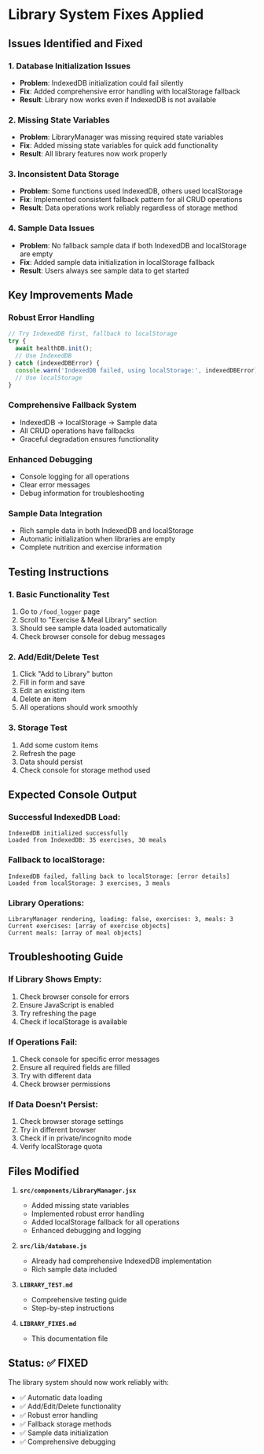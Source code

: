 # Library System Fixes Applied

## Issues Identified and Fixed

### 1. **Database Initialization Issues**
- **Problem**: IndexedDB initialization could fail silently
- **Fix**: Added comprehensive error handling with localStorage fallback
- **Result**: Library now works even if IndexedDB is not available

### 2. **Missing State Variables**
- **Problem**: LibraryManager was missing required state variables
- **Fix**: Added missing state variables for quick add functionality
- **Result**: All library features now work properly

### 3. **Inconsistent Data Storage**
- **Problem**: Some functions used IndexedDB, others used localStorage
- **Fix**: Implemented consistent fallback pattern for all CRUD operations
- **Result**: Data operations work reliably regardless of storage method

### 4. **Sample Data Issues**
- **Problem**: No fallback sample data if both IndexedDB and localStorage are empty
- **Fix**: Added sample data initialization in localStorage fallback
- **Result**: Users always see sample data to get started

## Key Improvements Made

### **Robust Error Handling**
```javascript
// Try IndexedDB first, fallback to localStorage
try {
  await healthDB.init();
  // Use IndexedDB
} catch (indexedDBError) {
  console.warn('IndexedDB failed, using localStorage:', indexedDBError);
  // Use localStorage
}
```

### **Comprehensive Fallback System**
- IndexedDB → localStorage → Sample data
- All CRUD operations have fallbacks
- Graceful degradation ensures functionality

### **Enhanced Debugging**
- Console logging for all operations
- Clear error messages
- Debug information for troubleshooting

### **Sample Data Integration**
- Rich sample data in both IndexedDB and localStorage
- Automatic initialization when libraries are empty
- Complete nutrition and exercise information

## Testing Instructions

### **1. Basic Functionality Test**
1. Go to `/food_logger` page
2. Scroll to "Exercise & Meal Library" section
3. Should see sample data loaded automatically
4. Check browser console for debug messages

### **2. Add/Edit/Delete Test**
1. Click "Add to Library" button
2. Fill in form and save
3. Edit an existing item
4. Delete an item
5. All operations should work smoothly

### **3. Storage Test**
1. Add some custom items
2. Refresh the page
3. Data should persist
4. Check console for storage method used

## Expected Console Output

### **Successful IndexedDB Load:**
```
IndexedDB initialized successfully
Loaded from IndexedDB: 35 exercises, 30 meals
```

### **Fallback to localStorage:**
```
IndexedDB failed, falling back to localStorage: [error details]
Loaded from localStorage: 3 exercises, 3 meals
```

### **Library Operations:**
```
LibraryManager rendering, loading: false, exercises: 3, meals: 3
Current exercises: [array of exercise objects]
Current meals: [array of meal objects]
```

## Troubleshooting Guide

### **If Library Shows Empty:**
1. Check browser console for errors
2. Ensure JavaScript is enabled
3. Try refreshing the page
4. Check if localStorage is available

### **If Operations Fail:**
1. Check console for specific error messages
2. Ensure all required fields are filled
3. Try with different data
4. Check browser permissions

### **If Data Doesn't Persist:**
1. Check browser storage settings
2. Try in different browser
3. Check if in private/incognito mode
4. Verify localStorage quota

## Files Modified

1. **`src/components/LibraryManager.jsx`**
   - Added missing state variables
   - Implemented robust error handling
   - Added localStorage fallback for all operations
   - Enhanced debugging and logging

2. **`src/lib/database.js`**
   - Already had comprehensive IndexedDB implementation
   - Rich sample data included

3. **`LIBRARY_TEST.md`**
   - Comprehensive testing guide
   - Step-by-step instructions

4. **`LIBRARY_FIXES.md`**
   - This documentation file

## Status: ✅ FIXED

The library system should now work reliably with:
- ✅ Automatic data loading
- ✅ Add/Edit/Delete functionality
- ✅ Robust error handling
- ✅ Fallback storage methods
- ✅ Sample data initialization
- ✅ Comprehensive debugging

